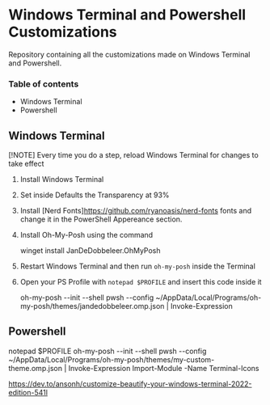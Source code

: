# Windows Terminal and Powershell Customizations
Repository containing all the customizations made on Windows Terminal and Powershell.

### Table of contents
+ Windows Terminal
+ Powershell

## Windows Terminal
[!NOTE] Every time you do a step, reload Windows Terminal for changes to take effect

1. Install Windows Terminal
1. Set inside Defaults the Transparency at 93%
1. Install [Nerd Fonts]https://github.com/ryanoasis/nerd-fonts fonts and change it in the PowerShell Appereance section.
1. Install Oh-My-Posh using the command
	
	winget install JanDeDobbeleer.OhMyPosh

1. Restart Windows Terminal and then run `oh-my-posh` inside the Terminal
1. Open your PS Profile with `notepad $PROFILE` and insert this code inside it

	oh-my-posh --init --shell pwsh --config ~/AppData/Local/Programs/oh-my-posh/themes/jandedobbeleer.omp.json | Invoke-Expression



## Powershell
notepad $PROFILE
oh-my-posh --init --shell pwsh --config ~/AppData/Local/Programs/oh-my-posh/themes/my-custom-theme.omp.json | Invoke-Expression
Import-Module -Name Terminal-Icons


https://dev.to/ansonh/customize-beautify-your-windows-terminal-2022-edition-541l